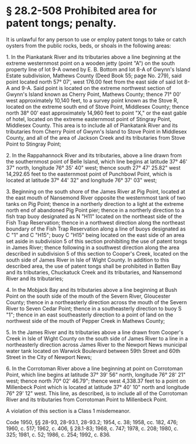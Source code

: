 # § 28.2-508 Prohibited area for patent tongs; penalty.

<p>It is unlawful for any person to use or employ patent tongs to take or catch oysters from the public rocks, beds, or shoals in the following areas:</p><p>1. In the Piankatank River and its tributaries above a line beginning at the extreme westernmost point on a wooden jetty (point "A") on the south property line of lot 9-A owned by E. B. Bottom and lot 8-A of Gwynn's Island Estate subdivision, Mathews County (Deed Book 55; page No. 279), said point located north 57° 07', west 176.00 feet from the east side of said lot 8-A and 9-A. Said point is located on the extreme northwest section of Gwynn's Island known as Cherry Point, Mathews County; thence 71° 00' west approximately 10,140 feet, to a survey point known as the Stove R, located on the extreme south end of Stove Point, Middlesex County; thence north 38° 00' east approximately 14,960 feet to point "X," or the east gable of hotel, located on the extreme easternmost point of Stingray Point, Middlesex County. This area is to include all of Piankatank River and its tributaries from Cherry Point of Gwynn's Island to Stove Point in Middlesex County, and all of the area of Jackson Creek and its tributaries from Stove Point to Stingray Point;</p><p>2. In the Rappahannock River and its tributaries, above a line drawn from the southernmost point of Belle Island, which line begins at latitude 37° 46' 37" north, longitude 76° 35' 40" west; thence south 27° 47' 25.82" west 14,292.65 feet to the easternmost point of Punchbowl Point, which is located at latitude 37° 44' 32" and longitude 76° 37' 03" west;</p><p>3. Beginning on the south shore of the James River at Pig Point, located at the east mouth of Nansemond River opposite the westernmost tank of two tanks on Pig Point; thence in a northerly direction to a light at the extreme north end of abandoned Pig Point pier; thence in a northerly direction to a fish trap buoy designated as N "H11" located on the northeast side of the Fish Trap Reservation; thence in a northwest direction along the northeast boundary of the Fish Trap Reservation along a line of buoys designated as C "1" and C "H15"; buoy C "H15" being located on the east side of an area set aside in subdivision 5 of this section prohibiting the use of patent tongs in James River; thence following in a southwest direction along the area described in subdivision 5 of this section to Cooper's Creek, located on the south side of James River in Isle of Wight County. In addition to this described area, the use of patent tongs shall be prohibited in Batten Bay and its tributaries, Chuckatuck Creek and its tributaries, and Nansemond River and its tributaries;</p><p>4. In the Mobjack Bay and its tributaries above a line beginning at Bush Point on the south side of the mouth of the Severn River, Gloucester County; thence in a northeasterly direction across the mouth of the Severn River to Seven Cedar Point; thence in a southeasterly direction to buoy S "1"; thence in an east southeasterly direction to a point of land on the northwest side of the mouth of Pepper Creek in Mathews County;</p><p>5. In the James River and its tributaries above a line drawn from Cooper's Creek in Isle of Wight County on the south side of James River to a line in a northeasterly direction across James River to the Newport News municipal water tank located on Warwick Boulevard between 59th Street and 60th Street in the City of Newport News;</p><p>6. In the Corrotoman River above a line beginning at point on Corrotoman Point, which line begins at latitude 37° 39' 56" north, longitude 76° 28' 21" west; thence north 70° 02' 46.79"; thence west 4,338.37 feet to a point on Millenbeck Point which is located at latitude 37° 40' 10" north and longitude 76° 29' 12" west. This line, as described, is to include all of the Corrotoman River and its tributaries from Corrotoman Point to Millenbeck Point.</p><p>A violation of this section is a Class 1 misdemeanor.</p><p>Code 1950, §§ 28-93, 28-93.1, 28-93.2; 1954, c. 38; 1958, cc. 182, 476; 1960, c. 517; 1962, c. 406, § 28.1-83; 1968, c. 747; 1978, c. 208; 1980, c. 325; 1981, c. 52; 1986, c. 254; 1992, c. 836.</p>